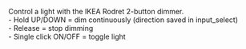 Control a light with the IKEA Rodret 2-button dimmer.<br />
    - Hold UP/DOWN = dim continuously (direction saved in input_select)<br />
    - Release = stop dimming<br />
    - Single click ON/OFF = toggle light<br />
